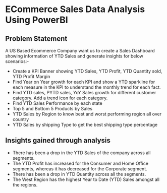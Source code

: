 # ECommerce Sales Data Analysis Using PowerBI

## Problem Statement

A US Based Ecommerce Company want us to create a Sales Dashboard showing information of YTD Sales and generate insights for below scenarios:-

+ Create a KPI Banner showing YTD Sales, YTD Profit, YTD Quantity sold, YTD Profit Margin
+ Find Year on Year growth for each KPI and show a YTD sparkline for each measure in the KPI to understand the monthly trend for each fact.
+ Find YTD sales, PYTD sales, YoY Sales growth for different customer category. Add a trend icon for each category.
+ Find YTD Sales Performance by each state
+ Top 5 and Bottom 5 Products by Sales
+ YTD Sales by Region to know best and worst performing region all over country
+ YTD Sales by shipping Type to get the best shipping type percentage 

## Insights gained through analysis

+ There has been a drop in the YTD Sales of the company across all segments.
+ The YTD Profit has increased for the Consumer and Home Office segments, whereas it has decreased for the Corporate segment.
+ There has been a drop in YTD Quantity across all the segments.
+ The West Region has the highest Year to Date (YTD) Sales amongst all the regions.
